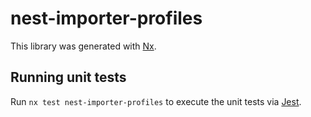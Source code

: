 # nest-importer-profiles

This library was generated with [Nx](https://nx.dev).

## Running unit tests

Run `nx test nest-importer-profiles` to execute the unit tests via [Jest](https://jestjs.io).
